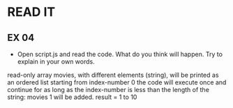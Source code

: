 # READ IT
## EX 04
* Open script.js and read the code. What do you think will happen. Try to explain in your own words.


read-only array movies, with different elements (string),
will be printed as an ordered list
starting from index-number 0 the code will execute once 
and continue for as long as 
the index-number is less than the length of the 
string: movies 1 will be added.
result = 1 to 10
